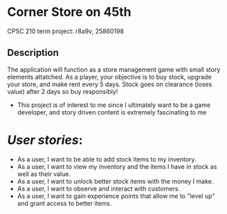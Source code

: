 # Corner Store on 45th
CPSC 210 term project: r8a9v, 25860198

## Description
The application will function as a store management game with small story elements 
attatched. As a player, your objective is to
buy stock, upgrade your store, and
make rent every 5 days. Stock goes on clearance (loses value) after 2 days
so buy responsibly!
- This project is of interest to me since I ultimately want to be a 
game developer, and story driven content is extremely fascinating to me

# *User stories*:
- As a user, I want to be able to add stock items to my inventory.
- As a user, I want to view my inventory and the items I have in stock as well as their value.
- As a user, I want to unlock better stock items with the money I make.
- As a user, I want to observe and interact with customers. 
- As a user, I want to gain experience points that allow me to "level up"
and grant access to better items.

  